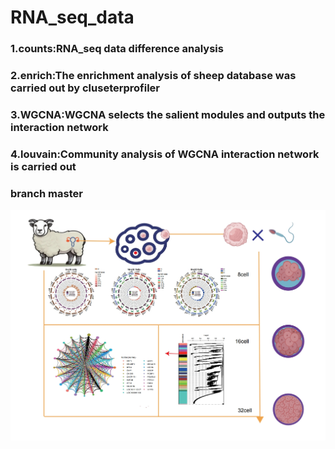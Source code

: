 # RNA_seq_data
### 1.counts:RNA_seq data difference analysis
### 2.enrich:The enrichment analysis of sheep database was carried out by cluseterprofiler
### 3.WGCNA:WGCNA selects the salient modules and outputs the interaction network
### 4.louvain:Community analysis of WGCNA interaction network is carried out
### branch master
![image](https://github.com/miexiaochi/RNA_seq_data/blob/main/machine_made.png)
